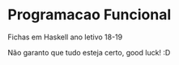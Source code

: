 # Programacao Funcional
Fichas em Haskell ano letivo 18-19

Não garanto que tudo esteja certo, good luck! :D

